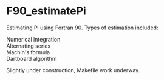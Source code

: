 # F90_estimatePi
Estimating Pi using Fortran 90.  Types of estimation included: </br> 

Numerical integration </br>
Alternating series</br> 
Machin's formula </br>
Dartboard algorithm </br>

Slightly under construction, Makefile work underway.
